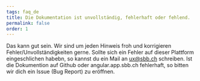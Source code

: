 ```yaml
---
tags: faq_de
title: Die Dokumentation ist unvollständig, fehlerhaft oder fehlend.
permalink: false
order: 1
---
```


Das kann gut sein. Wir sind um jeden Hinweis froh und korrigieren Fehler/Unvollständigkeiten gerne. Sollte sich ein Fehler auf dieser Plattform eingeschlichen habebn, so kannst du ein Mail an <sbb-link variant="inline" href="mailto:ux@sbb.ch">ux@sbb.ch</sbb-link> schreiben. Ist die Dokumention auf Github oder <sbb-link variant="inline" href="https://angular.app.sbb.ch" target="_blank">angular.app.sbb.ch</sbb-link> fehlerhaft, so bitten wir dich ein <sbb-link variant="inline" href="/{{page.lang}}/design-system/organisation/contributing/">Issue (Bug Report)</sbb-link> zu eröffnen. 

